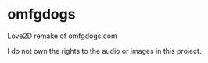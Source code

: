 # omfgdogs
Love2D remake of omfgdogs.com

I do not own the rights to the audio or images in this project.
